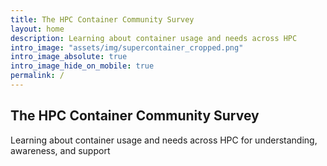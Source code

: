```yaml
---
title: The HPC Container Community Survey
layout: home
description: Learning about container usage and needs across HPC
intro_image: "assets/img/supercontainer_cropped.png"
intro_image_absolute: true
intro_image_hide_on_mobile: true
permalink: /
---
```


## The HPC Container Community Survey

Learning about container usage and needs across HPC for understanding,
awareness, and support
